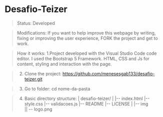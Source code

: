 <h1> Desafio-Teizer </h1>

> Status: Developed

> Modifications: If you want to help improve this webpage by writing, fixing or improving the user experience, FORK the project and get to work.

> How it works: 
> 1.Project developed with the Visual Studio Code code editor. I used the Bootstrap 5 Framework. HTML, CSS and Js for content, styling and interaction with the page.

> 2. Clone the project:
> https://github.com/menesesgab133/desafio-teizer.git

> 3. Go to folder: 
> cd nome-da-pasta

> 4. Basic directory structure: 
> | desafio-teizer/
|
|-- index.html
|-- style.css
|-- validacoes.js
|-- README
|-- LICENSE
|
|-- img   
||  -- logo.png


